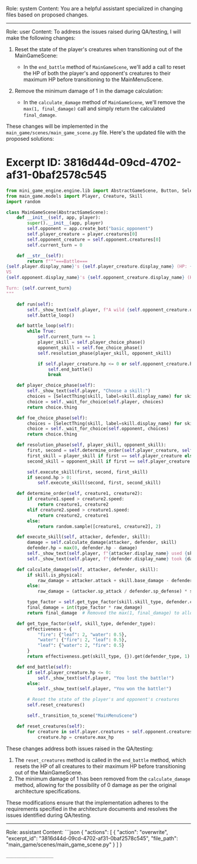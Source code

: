 Role: system
Content: You are a helpful assistant specialized in changing files based on proposed changes.
__________________
Role: user
Content: To address the issues raised during QA/testing, I will make the following changes:

1. Reset the state of the player's creatures when transitioning out of the MainGameScene:
   - In the `end_battle` method of `MainGameScene`, we'll add a call to reset the HP of both the player's and opponent's creatures to their maximum HP before transitioning to the MainMenuScene.

2. Remove the minimum damage of 1 in the damage calculation:
   - In the `calculate_damage` method of `MainGameScene`, we'll remove the `max(1, final_damage)` call and simply return the calculated `final_damage`.

These changes will be implemented in the `main_game/scenes/main_game_scene.py` file. Here's the updated file with the proposed solutions:

# Excerpt ID: 3816d44d-09cd-4702-af31-0baf2578c545
```python main_game/scenes/main_game_scene.py
from mini_game_engine.engine.lib import AbstractGameScene, Button, SelectThing
from main_game.models import Player, Creature, Skill
import random

class MainGameScene(AbstractGameScene):
    def __init__(self, app, player):
        super().__init__(app, player)
        self.opponent = app.create_bot("basic_opponent")
        self.player_creature = player.creatures[0]
        self.opponent_creature = self.opponent.creatures[0]
        self.current_turn = 0

    def __str__(self):
        return f"""===Battle===
{self.player.display_name}'s {self.player_creature.display_name} (HP: {self.player_creature.hp}/{self.player_creature.max_hp})
VS
{self.opponent.display_name}'s {self.opponent_creature.display_name} (HP: {self.opponent_creature.hp}/{self.opponent_creature.max_hp})

Turn: {self.current_turn}
"""

    def run(self):
        self._show_text(self.player, f"A wild {self.opponent_creature.display_name} appeared!")
        self.battle_loop()

    def battle_loop(self):
        while True:
            self.current_turn += 1
            player_skill = self.player_choice_phase()
            opponent_skill = self.foe_choice_phase()
            self.resolution_phase(player_skill, opponent_skill)

            if self.player_creature.hp <= 0 or self.opponent_creature.hp <= 0:
                self.end_battle()
                break

    def player_choice_phase(self):
        self._show_text(self.player, "Choose a skill:")
        choices = [SelectThing(skill, label=skill.display_name) for skill in self.player_creature.skills]
        choice = self._wait_for_choice(self.player, choices)
        return choice.thing

    def foe_choice_phase(self):
        choices = [SelectThing(skill, label=skill.display_name) for skill in self.opponent_creature.skills]
        choice = self._wait_for_choice(self.opponent, choices)
        return choice.thing

    def resolution_phase(self, player_skill, opponent_skill):
        first, second = self.determine_order(self.player_creature, self.opponent_creature)
        first_skill = player_skill if first == self.player_creature else opponent_skill
        second_skill = opponent_skill if first == self.player_creature else player_skill

        self.execute_skill(first, second, first_skill)
        if second.hp > 0:
            self.execute_skill(second, first, second_skill)

    def determine_order(self, creature1, creature2):
        if creature1.speed > creature2.speed:
            return creature1, creature2
        elif creature2.speed > creature1.speed:
            return creature2, creature1
        else:
            return random.sample([creature1, creature2], 2)

    def execute_skill(self, attacker, defender, skill):
        damage = self.calculate_damage(attacker, defender, skill)
        defender.hp = max(0, defender.hp - damage)
        self._show_text(self.player, f"{attacker.display_name} used {skill.display_name}!")
        self._show_text(self.player, f"{defender.display_name} took {damage} damage!")

    def calculate_damage(self, attacker, defender, skill):
        if skill.is_physical:
            raw_damage = attacker.attack + skill.base_damage - defender.defense
        else:
            raw_damage = (attacker.sp_attack / defender.sp_defense) * skill.base_damage

        type_factor = self.get_type_factor(skill.skill_type, defender.creature_type)
        final_damage = int(type_factor * raw_damage)
        return final_damage  # Removed the max(1, final_damage) to allow for 0 damage

    def get_type_factor(self, skill_type, defender_type):
        effectiveness = {
            "fire": {"leaf": 2, "water": 0.5},
            "water": {"fire": 2, "leaf": 0.5},
            "leaf": {"water": 2, "fire": 0.5}
        }
        return effectiveness.get(skill_type, {}).get(defender_type, 1)

    def end_battle(self):
        if self.player_creature.hp <= 0:
            self._show_text(self.player, "You lost the battle!")
        else:
            self._show_text(self.player, "You won the battle!")

        # Reset the state of the player's and opponent's creatures
        self.reset_creatures()

        self._transition_to_scene("MainMenuScene")

    def reset_creatures(self):
        for creature in self.player.creatures + self.opponent.creatures:
            creature.hp = creature.max_hp
```

These changes address both issues raised in the QA/testing:

1. The `reset_creatures` method is called in the `end_battle` method, which resets the HP of all creatures to their maximum HP before transitioning out of the MainGameScene.
2. The minimum damage of 1 has been removed from the `calculate_damage` method, allowing for the possibility of 0 damage as per the original architecture specifications.

These modifications ensure that the implementation adheres to the requirements specified in the architecture documents and resolves the issues identified during QA/testing.
__________________
Role: assistant
Content: ```json
{
  "actions": [
    {
      "action": "overwrite",
      "excerpt_id": "3816d44d-09cd-4702-af31-0baf2578c545",
      "file_path": "main_game/scenes/main_game_scene.py"
    }
  ]
}
```
__________________
